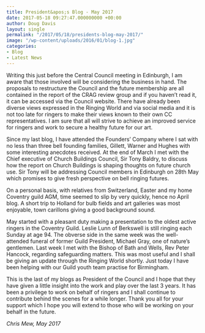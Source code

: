 ```yaml
---
title: President&apos;s Blog - May 2017
date: 2017-05-18 09:27:47.000000000 +00:00
author: Doug Davis
layout: single
permalink: "/2017/05/18/presidents-blog-may-2017/"
image: "/wp-content/uploads/2016/01/blog-1.jpg"
categories:
- Blog
- Latest News
---
```

Writing this just before the Central Council meeting in Edinburgh, I am aware that those involved will be considering the business in hand. The proposals to restructure the Council and the future membership are all contained in the report of the CRAG review group and if you haven’t read it, it can be accessed via the Council website. There have already been diverse views expressed in the Ringing World and via social media and it is not too late for ringers to make their views known to their own CC representatives. I am sure that all will strive to achieve an improved service for ringers and work to secure a healthy future for our art.

Since my last blog, I have attended the Founders’ Company where I sat with no less than three bell founding families, Gillett, Warner and Hughes with some interesting anecdotes received. At the end of March I met with the Chief executive of Church Buildings Council, Sir Tony Baldry, to discuss how the report on Church Buildings is shaping thoughts on future church use. Sir Tony will be addressing Council members in Edinburgh on 28th May which promises to give fresh perspective on bell ringing futures.

On a personal basis, with relatives from Switzerland, Easter and my home Coventry guild AGM, time seemed to slip by very quickly, hence no April blog. A short trip to Holland for bulb fields and art galleries was most enjoyable, town carillons giving a good background sound.

May started with a pleasant duty making a presentation to the oldest active ringers in the Coventry Guild. Leslie Lunn of Berkswell is still ringing each Sunday at age 94. The obverse side in the same week was the well- attended funeral of former Guild President, Michael Gray, one of nature’s gentlemen. Last week I met with the Bishop of Bath and Wells, Rev Peter Hancock, regarding safeguarding matters. This was most useful and I shall be giving an update through the Ringing World shortly. Just today I have been helping with our Guild youth team practise for Birmingham.

This is the last of my blogs as President of the Council and I hope that they have given a little insight into the work and play over the last 3 years. It has been a privilege to work on behalf of ringers and I shall continue to contribute behind the scenes for a while longer. Thank you all for your support which I hope you will extend to those who will be working on your behalf in the future.

_Chris Mew, May 2017_
